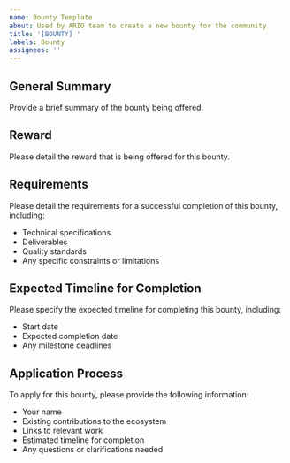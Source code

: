 ```yaml
---
name: Bounty Template
about: Used by ARIO team to create a new bounty for the community
title: '[BOUNTY] '
labels: Bounty
assignees: ''
---
```


## General Summary

Provide a brief summary of the bounty being offered.

## Reward

Please detail the reward that is being offered for this bounty.

## Requirements

Please detail the requirements for a successful completion of this bounty, including:
- Technical specifications
- Deliverables
- Quality standards
- Any specific constraints or limitations

## Expected Timeline for Completion

Please specify the expected timeline for completing this bounty, including:
- Start date
- Expected completion date
- Any milestone deadlines

## Application Process

To apply for this bounty, please provide the following information:

- Your name
- Existing contributions to the ecosystem
- Links to relevant work
- Estimated timeline for completion
- Any questions or clarifications needed

